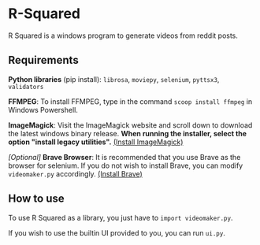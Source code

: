 # R-Squared

R Squared is a windows program to generate videos from reddit posts.

## Requirements

**Python libraries** (pip install): `librosa`, `moviepy`, `selenium`, `pyttsx3`, `validators`

**FFMPEG**: To install FFMPEG, type in the command `scoop install ffmpeg` in Windows Powershell.

**ImageMagick**: Visit the ImageMagick website and scroll down to download the latest windows binary release. **When running the installer, select the option "install legacy utilities".** [(Install ImageMagick)](https://imagemagick.org/script/download.php)

*[Optional]* **Brave Browser**: It is recommended that you use Brave as the browser for selenium. If you do not wish to install Brave, you can modify `videomaker.py` accordingly. [(Install Brave)](https://brave.com/download/)

## How to use

To use R Squared as a library, you just have to `import videomaker.py`.

If you wish to use the builtin UI provided to you, you can run `ui.py`.
